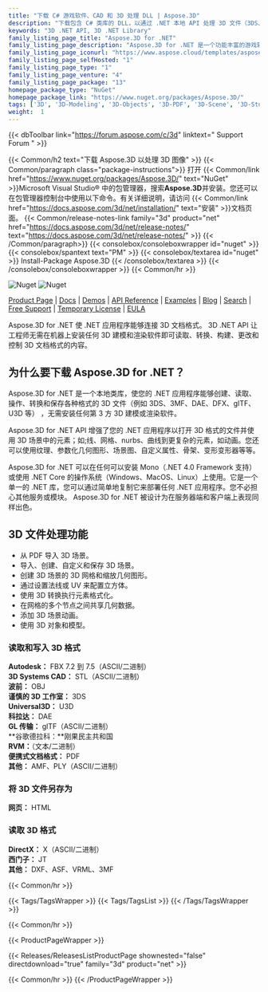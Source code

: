 ```yaml
---
title: "下载 C# 游戏软件、CAD 和 3D 处理 DLL | Aspose.3D"
description: "下载包含 C# 类库的 DLL，以通过 .NET 本地 API 处理 3D 文件（3DS、3MF、DAE、DFX、gITF、U3D）、网格、几何图形、场景、动画。"
keywords: "3D .NET API, 3D .NET Library"
family_listing_page_title: "Aspose.3D for .NET"
family_listing_page_description: "Aspose.3D for .NET 是一个功能丰富的游戏软件和计算机辅助设计 (CAD) API，它使 Mono 和 .NET 应用程序（包括 ASP.NET、Windows 窗体和 Web 服务）能够自动连接流行的 3D 文档格式，而无需任何 3D建模和渲染软件安装在服务器上。它支持 Discreet3DS、WavefrontOBJ、FBX（ASCII、二进制）、STL（ASCII、二进制）、USDC、USDZ、PDMS RVM、Universal3D、Collada、glTF、GLB、PLY、HTML5、A3DW、DirectX 和 Google Draco 文件格式，允许开发人员使用 Aspose.3D API 轻松创建、读取、转换、修改和控制这些 3D 文档格式的内容。"
family_listing_page_iconurl: "https://www.aspose.cloud/templates/aspose/App_Themes/V3/images/3d/272x272/aspose_3d-for-net-min.png"
family_listing_page_selfHosted: "1"
family_listing_page_type: "1"
family_listing_page_venture: "4"
family_listing_page_package: "13"
homepage_package_type: "NuGet"
homepage_package_link: "https://www.nuget.org/packages/Aspose.3D/"
tags: ['3D', '3D-Modeling', '3D-Objects', '3D-PDF', '3D-Scene', '3D-Studio-Max', '3D-Viewports', '3DS', '3D-to-GLTF2.0', '3D-to-HTML', '3D-to-PDF', '3MF', 'AMF', 'Animation', 'ASE', 'Aspose.3D', 'Aspose.Total', 'AutoCAD', 'Autodesk', 'Collada', 'Conholdate', 'Conholdate.Total', 'Cylinder', 'DAE', 'Darco', 'DirectX', 'DRC', 'DXF', 'FBX', 'Geometry', 'gITF', 'HTML', 'JT', 'Linear-Extrusion', 'Mesh', 'Morph', 'NURBS', 'OBJ', 'PDF', 'PLY', 'PointCloud', 'Polygons', 'Redenring', 'RVM', 'Skeleton', 'STL', 'U3D', 'VRML', 'Wavefront', 'X']
weight:  1
---
```


{{< dbToolbar link="https://forum.aspose.com/c/3d" linktext=" Support Forum " >}}

{{< Common/h2 text="下载 Aspose.3D 以处理 3D 图像"  >}}
{{< Common/paragraph class="package-instructions">}}
打开
{{< Common/link href="https://www.nuget.org/packages/Aspose.3D/" text="NuGet"  >}}Microsoft Visual Studio® 中的包管理器，搜索<b>Aspose.3D</b>并安装。您还可以在包管理器控制台中使用以下命令。有关详细说明，请访问
{{< Common/link href="https://docs.aspose.com/3d/net/installation/" text="安装"  >}}文档页面。
{{< Common/release-notes-link family="3d" product="net" href="https://docs.aspose.com/3d/net/release-notes/" text="https://docs.aspose.com/3d/net/release-notes/"  >}}
{{< /Common/paragraph>}}
{{< consolebox/consoleboxwrapper id="nuget" >}}
       {{< consolebox/spantext text="PM" >}}
       {{< consolebox/textarea id="nuget" >}} Install-Package Aspose.3D {{< /consolebox/textarea >}}
{{< /consolebox/consoleboxwrapper >}}
{{< Common/hr >}}

![Nuget](https://img.shields.io/nuget/v/Aspose.3D) ![Nuget](https://img.shields.io/nuget/dt/Aspose.3D?label=nuget%20downloads)

[Product Page](https://products.aspose.com/3d/net/) | [Docs](https://docs.aspose.com/3d/net/) | [Demos](https://products.aspose.app/3d/family) | [API Reference](https://reference.aspose.com/3d/net/) | [Examples](https://github.com/aspose-3d/Aspose.3D-for-.NET/tree/master/Examples) | [Blog](https://blog.aspose.com/category/3d/) | [Search](https://search.aspose.com/) | [Free Support](https://forum.aspose.com/c/3d) | [Temporary License](https://purchase.aspose.com/temporary-license) | [EULA](https://about.aspose.com/legal/eula/)

Aspose.3D for .NET 使 .NET 应用程序能够连接 3D 文档格式。 3D .NET API 让工程师无需在机器上安装任何 3D 建模和渲染软件即可读取、转换、构建、更改和控制 3D 文档格式的内容。

## 为什么要下载 Aspose.3D for .NET？

Aspose.3D for .NET 是一个本地类库，使您的 .NET 应用程序能够创建、读取、操作、转换和保存各种格式的 3D 文件（例如 3DS、3MF、DAE、DFX、gITF、U3D 等） ，无需安装任何第 3 方 3D 建模或渲染软件。

Aspose.3D for .NET API 增强了您的 .NET 应用程序以打开 3D 格式的文件并使用 3D 场景中的元素；如;线、网格、nurbs、曲线到更复杂的元素，如动画。您还可以使用纹理、参数化几何图形、场景图、自定义属性、骨架、变形变形器等等。

Aspose.3D for .NET 可以在任何可以安装 Mono（.NET 4.0 Framework 支持）或使用 .NET Core 的操作系统（Windows、MacOS、Linux）上使用。它是一个单一的 .NET 库，您可以通过简单地复制它来部署任何 .NET 应用程序。您不必担心其他服务或模块。 Aspose.3D for .NET 被设计为在服务器端和客户端上表现同样出色。

## 3D 文件处理功能

- 从 PDF 导入 3D 场景。
- 导入、创建、自定义和保存 3D 场景。
- 创建 3D 场景的 3D 网格和缩放几何图形。
- 通过设置法线或 UV 来配置立方体。
- 使用 3D 转换执行元素格式化。
- 在网格的多个节点之间共享几何数据。
- 添加 3D 场景动画。
- 使用 3D 对象和模型。

### 读取和写入 3D 格式

**Autodesk：** FBX 7.2 到 7.5（ASCII/二进制）\
**3D Systems CAD：** STL（ASCII/二进制）\
**波前：** OBJ\
**谨慎的 3D 工作室：** 3DS\
**Universal3D：** U3D\
**科拉达：** DAE\
**GL 传输：** glTF（ASCII/二进制）\
**谷歌德拉科：**刚果民主共和国\
**RVM：**（文本/二进制）\
**便携式文档格式：** PDF\
**其他：** AMF、PLY（ASCII/二进制）

### 将 3D 文件另存为

**网页：** HTML

### 读取 3D 格式

**DirectX：** X（ASCII/二进制）\
**西门子：** JT\
**其他：** DXF、ASF、VRML、3MF

{{< Common/hr >}}

{{< Tags/TagsWrapper >}}
 {{< Tags/TagsList >}}
{{< /Tags/TagsWrapper >}}

{{< Common/hr >}}

{{< ProductPageWrapper >}}
<!-- ReleasesListProductPage-->
   {{< Releases/ReleasesListProductPage shownested="false"  directdownload="true" family="3d" product="net" >}}
<!-- /ReleasesListProductPage-->
{{< Common/hr >}}
{{< /ProductPageWrapper >}}

